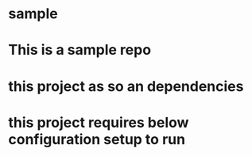 # sample
# This is a sample repo
# this project as so an dependencies
# this project requires below configuration setup to run
